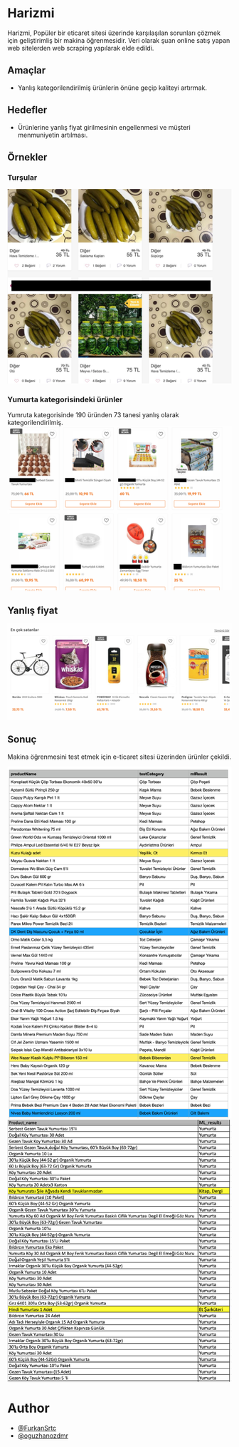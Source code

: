 
# Harizmi

Harizmi, Popüler bir eticaret sitesi üzerinde karşılaşılan sorunları çözmek için geliştirimliş bir makina öğrenmesidir. Veri olarak şuan online satış yapan web sitelerden web scraping yapılarak elde edildi.

## Amaçlar

* Yanlış kategorilendirilmiş ürünlerin önüne geçip kaliteyi artırmak.

## Hedefler

* Ürünlerine yanlış fiyat girilmesinin engellenmesi ve müşteri menmuniyetin artılması.

## Örnekler

### Turşular
![pickle](image/pickle.jpeg)

### Yumurta kategorisindeki ürünler
Yumruta kategorisinde 190 üründen 73 tanesi yanlış olarak kategorilendirilmiş.
![wrong_cat](image/wrong_cat.jpg)

## Yanlış fiyat
![bike](image/bike.jpg)

## Sonuç

Makina öğrenmesini test etmek için e-ticaret sitesi üzerinden ürünler çekildi.

![result](image/result_image.jpg)
![result](image/result2_image.jpg)

# Author
- [@FurkanSrtc](https://github.com/FurkanSrtc)
- [@oguzhanozdmr](https://github.com/oguzhanozdmr)
